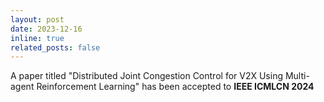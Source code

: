 ```yaml
---
layout: post
date: 2023-12-16
inline: true
related_posts: false
---
```


A paper titled "Distributed Joint Congestion Control for V2X Using Multi-agent Reinforcement Learning" has been accepted to **IEEE ICMLCN 2024**